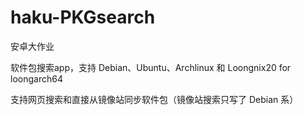 # haku-PKGsearch

安卓大作业

软件包搜索app，支持 Debian、Ubuntu、Archlinux 和 Loongnix20 for loongarch64

支持网页搜索和直接从镜像站同步软件包（镜像站搜索只写了 Debian 系）
